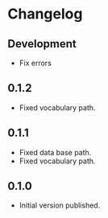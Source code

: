 # Changelog

## Development

- Fix errors

## 0.1.2

- Fixed vocabulary path.

## 0.1.1

- Fixed data base path.
- Fixed vocabulary path.

## 0.1.0

- Initial version published.